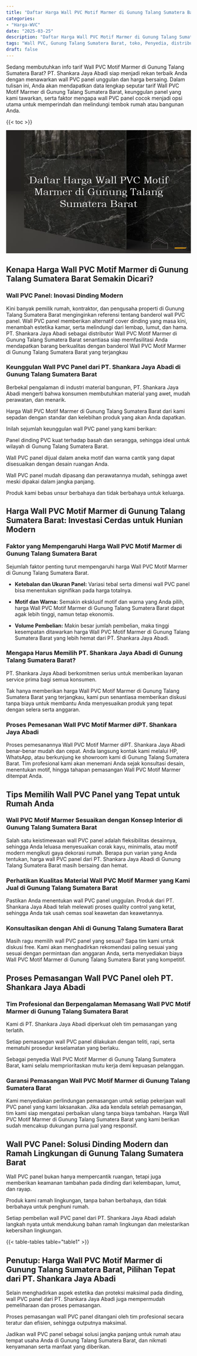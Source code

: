 ```yaml
---
title: "Daftar Harga Wall PVC Motif Marmer di Gunung Talang Sumatera Barat"
categories: 
- "Harga-WVC"
date: "2025-03-25"
description: "Daftar Harga Wall PVC Motif Marmer di Gunung Talang Sumatera Barat bagi tempat tinggal, perkantoran, serta ritel. Material unggulan, pilihan motif, pilihan warna menarik, dengan jasa instalasi ditangani oleh tim berpengalaman dan garansi resmi!|Servis penjualan Wall PVC Motif Marmer di Gunung Talang Sumatera Barat bagi kebutuhan tempat tinggal, perkantoran, atau ritel, dengan panel unggulan dan penempatan oleh teknisi profesional serta jaminan resmi.|Alternatif Wall PVC Motif Marmer di Gunung Talang Sumatera Barat yang terpercaya bagi tempat tinggal, perkantoran, dan gerai, dengan panel unggulan dan pemasangan ditangani oleh tim berpengalaman dan jaminan resmi.|Distribusi Wall PVC Motif Marmer di Gunung Talang Sumatera Barat bagi tempat tinggal, perkantoran, dan ritel, beserta material unggulan dan penempatan dikerjakan oleh teknisi ahli, dilengkapi beserta kepastian resmi.}"
tags: "Wall PVC, Gunung Talang Sumatera Barat, toko, Penyedia, distributor"
draft: false
---
```


Sedang membutuhkan info tarif Wall PVC Motif Marmer di Gunung Talang Sumatera Barat? PT. Shankara Jaya Abadi siap menjadi rekan terbaik Anda dengan menawarkan wall PVC panel unggulan dan harga bersaing. Dalam tulisan ini, Anda akan mendapatkan data lengkap seputar tarif Wall PVC Motif Marmer di Gunung Talang Sumatera Barat, keunggulan panel yang kami tawarkan, serta faktor mengapa wall PVC panel cocok menjadi opsi utama untuk memperindah dan melindungi tembok rumah atau bangunan Anda.

{{< toc >}}

![Daftar Harga Wall PVC Motif Marmer di Gunung Talang Sumatera Barat](/images/Harga-WVC/Daftar-Harga-Wall-PVC-Motif-Marmer-di-Gunung-Talang-Sumatera-Barat.png)


## Kenapa Harga Wall PVC Motif Marmer di Gunung Talang Sumatera Barat Semakin Dicari?

### Wall PVC Panel: Inovasi Dinding Modern

Kini banyak pemilik rumah, kontraktor, dan pengusaha properti di Gunung Talang Sumatera Barat menginginkan referensi tentang banderol wall PVC panel. Wall PVC panel memberikan alternatif cover dinding yang masa kini, menambah estetika kamar, serta melindungi dari lembap, lumut, dan hama. PT. Shankara Jaya Abadi sebagai distributor Wall PVC Motif Marmer di Gunung Talang Sumatera Barat senantiasa siap memfasilitasi Anda mendapatkan barang berkualitas dengan banderol Wall PVC Motif Marmer di Gunung Talang Sumatera Barat yang terjangkau

### Keunggulan Wall PVC Panel dari PT. Shankara Jaya Abadi di Gunung Talang Sumatera Barat

Berbekal pengalaman di industri material bangunan, PT. Shankara Jaya Abadi mengerti bahwa konsumen membutuhkan material yang awet, mudah perawatan, dan menarik.

Harga Wall PVC Motif Marmer di Gunung Talang Sumatera Barat dari kami sepadan dengan standar dan kelebihan produk yang akan Anda dapatkan.

Inilah sejumlah keunggulan wall PVC panel yang kami berikan:

Panel dinding PVC kuat terhadap basah dan serangga, sehingga ideal untuk wilayah di Gunung Talang Sumatera Barat.

Wall PVC panel dijual dalam aneka motif dan warna cantik yang dapat disesuaikan dengan desain ruangan Anda.

Wall PVC panel mudah dipasang dan perawatannya mudah, sehingga awet meski dipakai dalam jangka panjang.

Produk kami bebas unsur berbahaya dan tidak berbahaya untuk keluarga.

## Harga Wall PVC Motif Marmer di Gunung Talang Sumatera Barat: Investasi Cerdas untuk Hunian Modern

### Faktor yang Mempengaruhi Harga Wall PVC Motif Marmer di Gunung Talang Sumatera Barat

Sejumlah faktor penting turut mempengaruhi harga Wall PVC Motif Marmer di Gunung Talang Sumatera Barat.

- **Ketebalan dan Ukuran Panel:** Variasi tebal serta dimensi wall PVC panel bisa menentukan signifikan pada harga totalnya.

- **Motif dan Warna:** Semakin eksklusif motif dan warna yang Anda pilih, harga Wall PVC Motif Marmer di Gunung Talang Sumatera Barat dapat agak lebih tinggi, namun tetap ekonomis.

- **Volume Pembelian:** Makin besar jumlah pembelian, maka tinggi kesempatan ditawarkan harga Wall PVC Motif Marmer di Gunung Talang Sumatera Barat yang lebih hemat dari PT. Shankara Jaya Abadi.

### Mengapa Harus Memilih PT. Shankara Jaya Abadi di Gunung Talang Sumatera Barat?

PT. Shankara Jaya Abadi berkomitmen serius untuk memberikan layanan service prima bagi semua konsumen.

Tak hanya memberikan harga Wall PVC Motif Marmer di Gunung Talang Sumatera Barat yang terjangkau, kami pun senantiasa memberikan diskusi tanpa biaya untuk membantu Anda menyesuaikan produk yang tepat dengan selera serta anggaran.

### Proses Pemesanan Wall PVC Motif Marmer diPT. Shankara Jaya Abadi

Proses pemesanannya Wall PVC Motif Marmer diPT. Shankara Jaya Abadi benar-benar mudah dan cepat. Anda langsung kontak kami melalui HP, WhatsApp, atau berkunjung ke showroom kami di Gunung Talang Sumatera Barat. Tim profesional kami akan menemani Anda sejak konsultasi desain, menentukan motif, hingga tahapan pemasangan Wall PVC Motif Marmer ditempat Anda.

## Tips Memilih Wall PVC Panel yang Tepat untuk Rumah Anda

### Wall PVC Motif Marmer Sesuaikan dengan Konsep Interior di Gunung Talang Sumatera Barat

Salah satu keistimewaan wall PVC panel adalah fleksibilitas desainnya, sehingga Anda leluasa menyesuaikan corak kayu, minimalis, atau motif modern mengikuti gaya dekorasi rumah. Berapa pun varian yang Anda tentukan, harga wall PVC panel dari PT. Shankara Jaya Abadi di Gunung Talang Sumatera Barat masih bersaing dan hemat.

### Perhatikan Kualitas Material Wall PVC Motif Marmer yang Kami Jual di Gunung Talang Sumatera Barat

Pastikan Anda menentukan wall PVC panel unggulan. Produk dari PT. Shankara Jaya Abadi telah melewati proses quality control yang ketat, sehingga Anda tak usah cemas soal keawetan dan keawetannya.

### Konsultasikan dengan Ahli di Gunung Talang Sumatera Barat

Masih ragu memilih wall PVC panel yang sesuai? Sapa tim kami untuk diskusi free. Kami akan menghadirkan rekomendasi paling sesuai yang sesuai dengan permintaan dan anggaran Anda, serta menyediakan biaya Wall PVC Motif Marmer di Gunung Talang Sumatera Barat yang kompetitif.

## Proses Pemasangan Wall PVC Panel oleh PT. Shankara Jaya Abadi

### Tim Profesional dan Berpengalaman Memasang Wall PVC Motif Marmer di Gunung Talang Sumatera Barat

Kami di PT. Shankara Jaya Abadi diperkuat oleh tim pemasangan yang terlatih.

Setiap pemasangan wall PVC panel dilakukan dengan teliti, rapi, serta mematuhi prosedur keselamatan yang berlaku.

Sebagai penyedia Wall PVC Motif Marmer di Gunung Talang Sumatera Barat, kami selalu memprioritaskan mutu kerja demi kepuasan pelanggan.

### Garansi Pemasangan Wall PVC Motif Marmer di Gunung Talang Sumatera Barat

Kami menyediakan perlindungan pemasangan untuk setiap pekerjaan wall PVC panel yang kami laksanakan. Jika ada kendala setelah pemasangan, tim kami siap mengatasi perbaikan ulang tanpa biaya tambahan. Harga Wall PVC Motif Marmer di Gunung Talang Sumatera Barat yang kami berikan sudah mencakup dukungan purna jual yang responsif.

## Wall PVC Panel: Solusi Dinding Modern dan Ramah Lingkungan di Gunung Talang Sumatera Barat

Wall PVC panel bukan hanya mempercantik ruangan, tetapi juga memberikan keamanan tambahan pada dinding dari kelembapan, lumut, dan rayap.

Produk kami ramah lingkungan, tanpa bahan berbahaya, dan tidak berbahaya untuk penghuni rumah.

Setiap pembelian wall PVC panel dari PT. Shankara Jaya Abadi adalah langkah nyata untuk mendukung bahan ramah lingkungan dan melestarikan kebersihan lingkungan.

{{< table-tables table="table1" >}}

## Penutup: Harga Wall PVC Motif Marmer di Gunung Talang Sumatera Barat, Pilihan Tepat dari PT. Shankara Jaya Abadi

Selain menghadirkan aspek estetika dan proteksi maksimal pada dinding, wall PVC panel dari PT. Shankara Jaya Abadi juga mempermudah pemeliharaan dan proses pemasangan.

Proses pemasangan wall PVC panel ditangani oleh tim profesional secara teratur dan efisien, sehingga outputnya maksimal.

Jadikan wall PVC panel sebagai solusi jangka panjang untuk rumah atau tempat usaha Anda di Gunung Talang Sumatera Barat, dan nikmati kenyamanan serta manfaat yang diberikan.